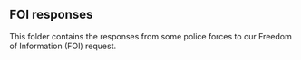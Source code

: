 ## FOI responses

This folder contains the responses from some police forces to our Freedom of Information (FOI) request.
